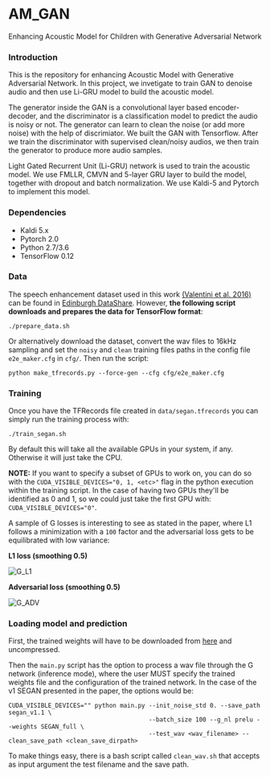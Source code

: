 # AM_GAN

Enhancing Acoustic Model for Children with Generative Adversarial Network

### Introduction

This is the repository for enhancing Acoustic Model with Generative Adversarial Network. In this project, we invetigate to train GAN to denoise audio and then use Li-GRU model to build the acoustic model.

The generator inside the GAN is a convolutional layer based encoder-decoder, and the discriminator is a classification model to predict the audio is noisy or not.  The generator can learn to clean the noise (or add more noise) with the help of discrimiator. We built the GAN with Tensorflow. After we train the discriminator with supervised clean/noisy audios, we then train the generator to produce more audio samples.

Light Gated Recurrent Unit (Li-GRU) network is used to train the acoustic model. We use FMLLR, CMVN and 5-layer GRU layer to build the model, together with dropout and batch normalization. We use Kaldi-5 and Pytorch to implement this model. 



### Dependencies
* Kaldi 5.x
* Pytorch 2.0
* Python 2.7/3.6
* TensorFlow 0.12


### Data

The speech enhancement dataset used in this work [(Valentini et al. 2016)](http://ssw9.net/papers/ssw9_PS2-4_Valentini-Botinhao.pdf) can be found in [Edinburgh DataShare](http://datashare.is.ed.ac.uk/handle/10283/1942). However, **the following script downloads and prepares the data for TensorFlow format**:

```
./prepare_data.sh
```

Or alternatively download the dataset, convert the wav files to 16kHz sampling and set the `noisy` and `clean` training files paths in the config file `e2e_maker.cfg` in `cfg/`. Then run the script:

```
python make_tfrecords.py --force-gen --cfg cfg/e2e_maker.cfg
```

### Training

Once you have the TFRecords file created in `data/segan.tfrecords` you can simply run the training process with:

```
./train_segan.sh
```

By default this will take all the available GPUs in your system, if any. Otherwise it will just take the CPU.

**NOTE:** If you want to specify a subset of GPUs to work on, you can do so with the `CUDA_VISIBLE_DEVICES="0, 1, <etc>"` flag in the python execution within the training script. In the case of having two GPUs they'll be identified as 0 and 1, so we could just take the first GPU with: `CUDA_VISIBLE_DEVICES="0"`.

A sample of G losses is interesting to see as stated in the paper, where L1 follows a minimization with a `100` factor and the adversarial loss gets to be equilibrated with low variance:

**L1 loss (smoothing 0.5)**

![G_L1](assets/g_l1_loss.png)

**Adversarial loss (smoothing 0.5)**

![G_ADV](assets/g_adv_loss.png)

### Loading model and prediction

First, the trained weights will have to be downloaded from [here](http://veu.talp.cat/segan/release_weights/segan_v1.1.tar.gz) and uncompressed.

Then the `main.py` script has the option to process a wav file through the G network (inference mode), where the user MUST specify the trained weights file and the configuration of the trained network. In the case of the v1 SEGAN presented in the paper, the options would be:

```
CUDA_VISIBLE_DEVICES="" python main.py --init_noise_std 0. --save_path segan_v1.1 \
                                       --batch_size 100 --g_nl prelu --weights SEGAN_full \
                                       --test_wav <wav_filename> --clean_save_path <clean_save_dirpath>
```

To make things easy, there is a bash script called `clean_wav.sh` that accepts as input argument the test filename and
the save path.



